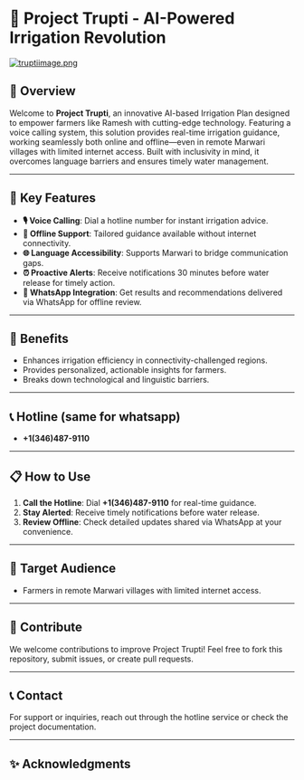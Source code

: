 # 🌱 Project Trupti - AI-Powered Irrigation Revolution
[![truptiimage.png](https://i.postimg.cc/T2zyrv2T/truptiimage.png)](https://postimg.cc/SjGNh5zP)
## 🌟 Overview
Welcome to **Project Trupti**, an innovative AI-based Irrigation Plan designed to empower farmers like Ramesh with cutting-edge technology. Featuring a voice calling system, this solution provides real-time irrigation guidance, working seamlessly both online and offline—even in remote Marwari villages with limited internet access. Built with inclusivity in mind, it overcomes language barriers and ensures timely water management.

---

## 🚀 Key Features
- **🎙️ Voice Calling**: Dial a hotline number for instant irrigation advice.
- **📴 Offline Support**: Tailored guidance available without internet connectivity.
- **🌐 Language Accessibility**: Supports Marwari to bridge communication gaps.
- **⏰ Proactive Alerts**: Receive notifications 30 minutes before water release for timely action.
- **💬 WhatsApp Integration**: Get results and recommendations delivered via WhatsApp for offline review.

---

## 🌾 Benefits
- Enhances irrigation efficiency in connectivity-challenged regions.
- Provides personalized, actionable insights for farmers.
- Breaks down technological and linguistic barriers.

---

## 📞 Hotline (same for whatsapp)
- **+1(346)487-9110**

---

## 📋 How to Use
1. **Call the Hotline**: Dial **+1(346)487-9110** for real-time guidance.
2. **Stay Alerted**: Receive timely notifications before water release.
3. **Review Offline**: Check detailed updates shared via WhatsApp at your convenience.

---



## 🎯 Target Audience
- Farmers in remote Marwari villages with limited internet access.

---

## 🤝 Contribute
We welcome contributions to improve Project Trupti! Feel free to fork this repository, submit issues, or create pull requests.

---

## 📞 Contact
For support or inquiries, reach out through the hotline service or check the project documentation.

---

## ✨ Acknowledgments

